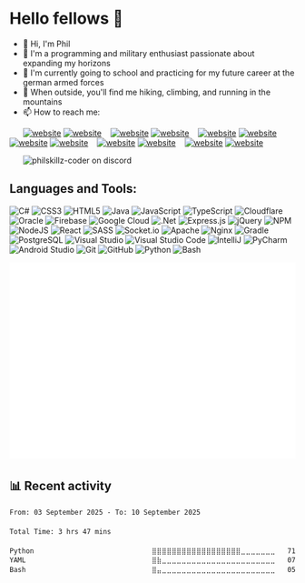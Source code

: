# Hello fellows 👋

- 👋 Hi, I'm Phil
- 👤 I'm a programming and military enthusiast passionate about expanding my horizons
- 💼 I'm currently going to school and practicing for my future career at the german armed forces
- 🌱 When outside, you'll find me hiking, climbing, and running in the mountains
- 📫 How to reach me:

&nbsp;&nbsp;&nbsp;&nbsp;&nbsp;&nbsp;[![website](./img/globe-light.svg)](https://theskz.dev#gh-light-mode-only)
[![website](./img/globe-dark.svg)](https://theskz.dev#gh-dark-mode-only)
&nbsp;&nbsp;
[![website](./img/discord-light.svg)](https://theskz.dev/s/discord#gh-light-mode-only)
[![website](./img/discord-dark.svg)](https://theskz.dev/s/discord#gh-dark-mode-only)
&nbsp;&nbsp;
[![website](./img/x-light.svg)](https://theskz.dev/s/x#gh-light-mode-only)
[![website](./img/x-dark.svg)](https://theskz.dev/s/x#gh-dark-mode-only)
&nbsp;&nbsp;
[![website](./img/youtube-light.svg)](https://theskz.dev/s/youtube#gh-light-mode-only)
[![website](./img/youtube-dark.svg)](https://theskz.dev/s/youtube#gh-dark-mode-only)
&nbsp;&nbsp;
[![website](./img/instagram-light.svg)](https://theskz.dev/s/instagram#gh-light-mode-only)
[![website](./img/instagram-dark.svg)](https://theskz.dev/s/instagram#gh-dark-mode-only)
&nbsp;&nbsp;
[![website](./img/linkedin-light.svg)](https://theskz.dev/s/linkedin#gh-light-mode-only)
[![website](./img/linkedin-dark.svg)](https://theskz.dev/s/linkedin#gh-dark-mode-only)
&nbsp;&nbsp;

&nbsp;&nbsp;&nbsp;&nbsp;&nbsp;&nbsp;<img src="https://discord.c99.nl/widget/theme-3/650254133730869258.png" alt="philskillz-coder on discord"/>

## Languages and Tools:
![C\#](https://img.shields.io/badge/c%23-%23239120.svg?style=flat&logo=c-sharp&logoColor=white)
![CSS3](https://img.shields.io/badge/css3-%231572B6.svg?style=flat&logo=css3&logoColor=white)
![HTML5](https://img.shields.io/badge/html5-%23E34F26.svg?style=flat&logo=html5&logoColor=white)
![Java](https://img.shields.io/badge/java-%23ED8B00.svg?style=flat&logo=java&logoColor=white)
![JavaScript](https://img.shields.io/badge/javascript-%23323330.svg?style=flat&logo=javascript&logoColor=%23F7DF1E)
![TypeScript](https://img.shields.io/badge/typescript-%23007ACC.svg?style=flat&logo=typescript&logoColor=white)
![Cloudflare](https://img.shields.io/badge/Cloudflare-F38020?style=flat&logo=Cloudflare&logoColor=white)
![Oracle](https://img.shields.io/badge/Oracle-F80000?style=flat&logo=oracle&logoColor=white)
![Firebase](https://img.shields.io/badge/firebase-%23039BE5.svg?style=flat&logo=firebase)
![Google Cloud](https://img.shields.io/badge/Google%20Cloud-%234285F4.svg?style=flat&logo=google-cloud&logoColor=white)
![.Net](https://img.shields.io/badge/.NET-5C2D91?style=flat&logo=.net&logoColor=white)
![Express.js](https://img.shields.io/badge/express.js-%23404d59.svg?style=flat&logo=express&logoColor=%2361DAFB)
![jQuery](https://img.shields.io/badge/jquery-%230769AD.svg?style=flat&logo=jquery&logoColor=white)
![NPM](https://img.shields.io/badge/NPM-%23000000.svg?style=flat&logo=npm&logoColor=white)
![NodeJS](https://img.shields.io/badge/node.js-6DA55F?style=flat&logo=node.js&logoColor=white)
![React](https://img.shields.io/badge/react-%2320232a.svg?style=flat&logo=react&logoColor=%2361DAFB)
![SASS](https://img.shields.io/badge/SASS-hotpink.svg?style=flat&logo=SASS&logoColor=white)
![Socket.io](https://img.shields.io/badge/Socket.io-black?style=flat&logo=socket.io&badgeColor=010101)
![Apache](https://img.shields.io/badge/apache-%23D42029.svg?style=flat&logo=apache&logoColor=white)
![Nginx](https://img.shields.io/badge/nginx-%23009639.svg?style=flat&logo=nginx&logoColor=white)
![Gradle](https://img.shields.io/badge/Gradle-02303A.svg?style=flat&logo=Gradle&logoColor=white)
![PostgreSQL](https://img.shields.io/badge/PostgreSQL-336791?style=flat&logo=postgresql&logoColor=white)
![Visual Studio](https://img.shields.io/badge/Visual%20Studio-5C2D91?style=flat&logo=visual-studio&logoColor=white)
![Visual Studio Code](https://img.shields.io/badge/Visual%20Studio%20Code-007ACC?style=flat&logo=visual-studio-code&logoColor=white)
![IntelliJ](https://img.shields.io/badge/IntelliJ-000000?style=flat&logo=intellijidea&logoColor=white)
![PyCharm](https://img.shields.io/badge/PyCharm-000000?style=flat&logo=pycharm&logoColor=white)
![Android Studio](https://img.shields.io/badge/Android%20Studio-3DDC84?style=flat&logo=androidstudio&logoColor=white)
![Git](https://img.shields.io/badge/Git-F05032?style=flat&logo=git&logoColor=white)
![GitHub](https://img.shields.io/badge/GitHub-181717?style=flat&logo=github&logoColor=white)
![Python](https://img.shields.io/badge/Python-3776AB?style=flat&logo=python&logoColor=white)
![Bash](https://img.shields.io/badge/Bash-4EAA25?style=flat&logo=gnu-bash&logoColor=white)

![Contributions](img/metrics.svg)

## 📊 Recent activity
<!--START_SECTION:waka-->

```txt
From: 03 September 2025 - To: 10 September 2025

Total Time: 3 hrs 47 mins

Python                             ⣿⣿⣿⣿⣿⣿⣿⣿⣿⣿⣿⣿⣿⣿⣿⣿⣿⣿⣀⣀⣀⣀⣀⣀⣀   71.88 %
YAML                               ⣿⣷⣀⣀⣀⣀⣀⣀⣀⣀⣀⣀⣀⣀⣀⣀⣀⣀⣀⣀⣀⣀⣀⣀⣀   07.46 %
Bash                               ⣿⣤⣀⣀⣀⣀⣀⣀⣀⣀⣀⣀⣀⣀⣀⣀⣀⣀⣀⣀⣀⣀⣀⣀⣀   05.33 %
```

<!--END_SECTION:waka-->

<!-- 
### My GitHub Stats
<img align="center" src="https://github-readme-stats.vercel.app/api?username=philskillz-coder&theme=material-palenight&show_icons=true" alt="philskillz-coder"/>
-->

<!--RECENT_ACTIVITY:start-->
<!--RECENT_ACTIVITY:end-->
